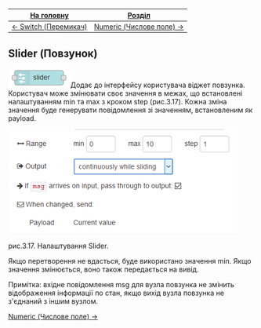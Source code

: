 | [На головну](../)                  | [Розділ](README.md)                     |
| ---------------------------------- | --------------------------------------- |
| [<- Switch (Перемикач)](Switch.md) | [Numeric (Числове поле) ->](Numeric.md) |

## Slider (Повзунок)

![img](media/slider.png)Додає до інтерфейсу користувача віджет повзунка. Користувач може змінювати своє значення в межах, що встановлені налаштуванням min та max з кроком step (рис.3.17). Кожна зміна значення буде генерувати повідомлення зі значенням, встановленим як payload.

 

![img](media/3_17.png)

рис.3.17. Налаштування Slider.

Якщо перетворення не вдасться, буде використано значення min. Якщо значення змінюється, воно також передається на вивід. 

Примітка: вхідне повідомлення msg для вузла повзунка не змінить відображення інформації по стан, якщо вихід вузла повзунка не з'єднаний з іншим вузлом.

[Numeric (Числове поле) ->](Numeric.md)